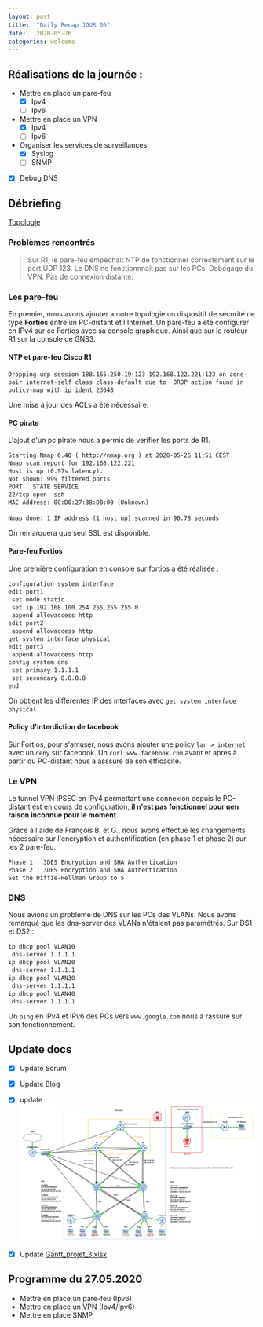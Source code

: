 ```yaml
---
layout: post
title:  "Daily Recap JOUR 06"
date:   2020-05-26
categories: welcome
---
```



## Réalisations de la journée :

 - Mettre en place un pare-feu 
   - [x] Ipv4
   - [ ] Ipv6
 - Mettre en place un VPN
   - [X] Ipv4
   - [ ] Ipv6
 - Organiser les services de surveillances
   - [x] Syslog
   - [ ] SNMP
 - [x] Debug DNS

## Débriefing
[Topologie](https://github.com/reseau-2020/projet-three/blob/master/topologie20200526.png?raw=true)

### Problèmes rencontrés

 > Sur R1, le pare-feu empêchait NTP de fonctionner correctement sur le port UDP 123.
 > Le DNS ne fonctionnnait pas sur les PCs. 
 > Debogage du VPN. Pas de connexion distante. 

### Les pare-feu
En premier, nous avons ajouter a notre topologie un dispositif de sécurité de type **Fortios** entre un PC-distant et l'Internet. 
Un pare-feu a été configurer en IPv4 sur ce Fortios avec sa console graphique. Ainsi que sur le routeur R1 sur la console de GNS3.

#### NTP et pare-feu Cisco R1
```
Dropping udp session 188.165.250.19:123 192.168.122.221:123 on zone-pair internet-self class class-default due to  DROP action found in policy-map with ip ident 23648
```
Une mise à jour des ACLs a été nécessaire.

#### PC pirate
L'ajout d'un pc pirate nous a permis de verifier les ports de R1.
```
Starting Nmap 6.40 ( http://nmap.org ) at 2020-05-26 11:51 CEST
Nmap scan report for 192.168.122.221
Host is up (0.97s latency).
Not shown: 999 filtered ports
PORT   STATE SERVICE
22/tcp open  ssh
MAC Address: 0C:D0:27:38:D0:00 (Unknown)

Nmap done: 1 IP address (1 host up) scanned in 90.78 seconds
```
On remarquera que seul SSL est disponible.

#### Pare-feu Fortios
Une première configuration en console sur fortios a été réalisée :
```
configuration system interface
edit port1		
 set mode static			
 set ip 192.168.100.254 255.255.255.0
 append allowaccess http
edit port2
 append allowaccess http
get system interface physical
edit port3
 append allowaccess http
config system dns
 set primary 1.1.1.1
 set secondary 8.8.8.8
end
```
On obtient les différentes IP des interfaces avec `get system interface physical`

#### Policy d'interdiction de facebook
Sur Fortios, pour s'amuser, nous avons ajouter une policy `lan > internet` avec un `deny` sur facebook.
Un `curl www.facebook.com` avant et après à partir du PC-distant nous a asssuré de son efficacité.

### Le VPN 

Le tunnel VPN IPSEC en IPv4 permettant une connexion depuis le PC-distant est en cours de configuration, **il n'est pas fonctionnel pour uen raison inconnue pour le moment**.

Grâce à l'aide de François B. et G., nous avons effectué les changements nécessaire sur l'encryption et authentification (en phase 1 et phase 2) sur les 2 pare-feu.
```
Phase 1 : 3DES Encryption and SHA Authentication
Phase 2 : 3DES Encryption and SHA Authentication
Set the Diffie-Hellman Group to 5
``` 
### DNS

Nous avions un problème de DNS sur les PCs des VLANs. Nous avons remarqué que les dns-server des VLANs n'étaient pas paramétrés.
Sur DS1 et DS2 :
```
ip dhcp pool VLAN10
 dns-server 1.1.1.1
ip dhcp pool VLAN20
 dns-server 1.1.1.1
ip dhcp pool VLAN30
 dns-server 1.1.1.1
ip dhcp pool VLAN40
 dns-server 1.1.1.1
 ```
 Un `ping` en IPv4 et IPv6 des PCs vers `www.google.com` nous a rassuré sur son fonctionnement.

## Update docs

   - [x] Update Scrum
   - [x] Update Blog
   - [x] update ![Topologie](https://github.com/reseau-2020/projet-three/blob/master/topologie20200526.png?raw=true)
   - [x] Update [Gantt_projet_3.xlsx](https://github.com/reseau-2020/projet-three/blob/master/Gantt_projet_3.xlsx)
    
    
## Programme du 27.05.2020
  
 - Mettre en place un pare-feu (Ipv6)
 - Mettre en place un VPN (Ipv4/Ipv6)
 - Mettre en place SNMP
  
